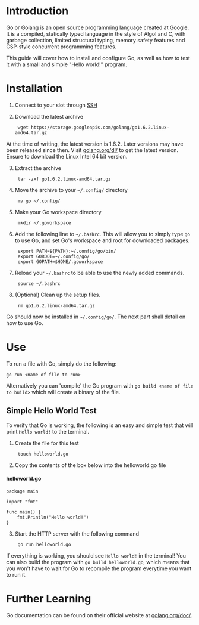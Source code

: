 # Introduction

Go or Golang is an open source programming language created at Google. It is a compiled, statically typed language
in the style of Algol and C, with garbage collection, limited structural typing, memory safety features and CSP-style
concurrent programming features.

This guide will cover how to install and configure Go, as well as how to test it with a small and simple "Hello world!"
program.

# Installation

1. Connect to your slot through [SSH](/wiki/SSH)

2. Download the latest archive

        wget https://storage.googleapis.com/golang/go1.6.2.linux-amd64.tar.gz

At the time of writing, the latest version is 1.6.2. Later versions may have been released since then. Visit
[golang.org/dl/](https://golang.org/dl/) to get the latest version. Ensure to download the Linux Intel 64 bit version.

3. Extract the archive

        tar -zxf go1.6.2.linux-amd64.tar.gz

4. Move the archive to your `~/.config/` directory

        mv go ~/.config/

5. Make your Go workspace directory

        mkdir ~/.goworkspace

6. Add the following line to `~/.bashrc`. This will allow you to simply type `go` to use Go, and set Go's workspace and
root for downloaded packages.

        export PATH=${PATH}:~/.config/go/bin/
        export GOROOT=~/.config/go/
        export GOPATH=$HOME/.goworkspace

7. Reload your `~/.bashrc` to be able to use the newly added commands.

        source ~/.bashrc

8. (Optional) Clean up the setup files.

        rm go1.6.2.linux-amd64.tar.gz

Go should now be installed in ``~/.config/go/``. The next part shall detail on how to use Go.

# Use

To run a file with Go, simply do the following:

    go run <name of file to run>

Alternatively you can 'compile' the Go program with ``go build <name of file to build>`` which will create a binary of
the file.

## Simple Hello World Test

To verify that Go is working, the following is an easy and simple test that will print `Hello world!` to the terminal.

1. Create the file for this test

        touch helloworld.go

2. Copy the contents of the box below into the helloworld.go file

#### helloworld.go
    package main

    import "fmt"

    func main() {
        fmt.Println("Hello world!")
    }

3. Start the HTTP server with the following command

        go run helloworld.go

If everything is working, you should see `Hello world!` in the terminal! You can also build the program with
`go build helloworld.go`, which means that you won't have to wait for Go to recompile the program everytime you want to
run it.

# Further Learning

Go documentation can be found on their official website at [golang.org/doc/](https://golang.org/doc/).